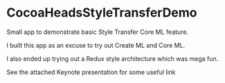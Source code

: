 # CocoaHeadsStyleTransferDemo
Small app to demonstrate basic Style Transfer Core ML feature.

I built this app as an excuse to try out Create ML and Core ML.

I also ended up trying out a Redux style architecture which was mega fun.

See the attached Keynote presentation for some useful link

